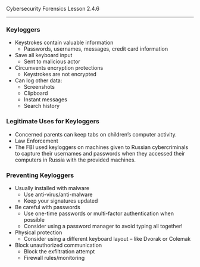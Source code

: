 Cybersecurity Forensics Lesson 2.4.6
___
### Keyloggers  
- Keystrokes contain valuable information  
	- Passwords, usernames, messages, credit card information  
- Save all keyboard input  
	- Sent to malicious actor  
- Circumvents encryption protections  
	- Keystrokes are not encrypted  
- Can log other data:  
	- Screenshots  
	- Clipboard  
	- Instant messages  
	- Search history

### Legitimate Uses for Keyloggers
- Concerned parents can keep tabs on children’s computer activity.  
- Law Enforcement  
- The FBI used keyloggers on machines given to Russian cybercriminals to capture their usernames and passwords when they accessed their computers in Russia with the provided machines.

### Preventing Keyloggers  
- Usually installed with malware  
	- Use anti-virus/anti-malware  
	- Keep your signatures updated  
- Be careful with passwords  
	- Use one-time passwords or multi-factor authentication when possible  
	- Consider using a password manager to avoid typing all together!  
- Physical protection  
	- Consider using a different keyboard layout – like Dvorak or Colemak  
- Block unauthorized communication  
	- Block the exfiltration attempt  
	- Firewall rules/monitoring